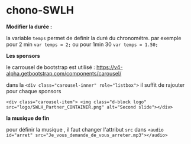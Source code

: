 # chono-SWLH

**Modifier la durée :**

la variable `temps` permet de definir la duré du chronométre.
par exemple pour 2 min
`var temps = 2;` ou pour 1min 30 `var temps = 1.50;`

 
**Les sponsors**

le carrousel de bootstrap est utilisé : https://v4-alpha.getbootstrap.com/components/carousel/

dans la `<div class="carousel-inner" role="listbox">` il suffit de rajouter pour chaque sponsors 

`<div class="carousel-item"> <img class="d-block logo" src="logo/SWLH_Partner_CONTAINER.png" alt="Second slide"></div>`

**la musique de fin**

pour définir la musique , il faut changer l'attribut `src` dans `<audio id="arret" src="Je_vous_demande_de_vous_arreter.mp3"></audio>`